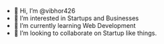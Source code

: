 - 👋 Hi, I’m @vibhor426
- 👀 I’m interested in Startups and Businesses
- 🌱 I’m currently learning Web Development
- 💞️ I’m looking to collaborate on Startup like things.

<!---
vibhor426/vibhor426 is a ✨ special ✨ repository because its `README.md` (this file) appears on your GitHub profile.
You can click the Preview link to take a look at your changes.
--->
